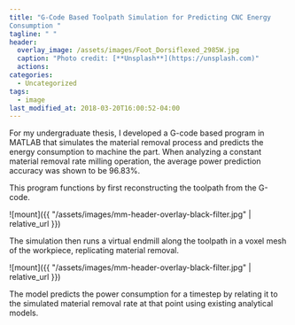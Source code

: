 ```yaml
---
title: "G-Code Based Toolpath Simulation for Predicting CNC Energy 
Consumption "
tagline: " "
header:
  overlay_image: /assets/images/Foot_Dorsiflexed_2985W.jpg
  caption: "Photo credit: [**Unsplash**](https://unsplash.com)"
  actions:
categories:
  - Uncategorized
tags:
  - image
last_modified_at: 2018-03-20T16:00:52-04:00
---
```


For my undergraduate thesis, I developed a G-code based program in MATLAB that simulates the material removal process and predicts the energy consumption to machine the part. When analyzing a constant material removal rate milling operation, the average power prediction accuracy was shown to be 96.83%.

This program functions by first reconstructing the toolpath from the G-code.

![mount]({{ "/assets/images/mm-header-overlay-black-filter.jpg" | relative_url }})

The simulation then runs a virtual endmill along the toolpath in a voxel mesh of the workpiece, replicating material removal.

![mount]({{ "/assets/images/mm-header-overlay-black-filter.jpg" | relative_url }})

The model predicts the power consumption for a timestep by relating it to the simulated material removal rate at that point using existing analytical models.




